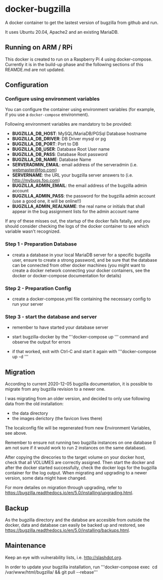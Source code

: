# docker-bugzilla
A docker container to get the lastest version of bugzilla from github and run.

It uses Ubuntu 20.04, Apache2 and an existing MariaDB.

## Running on ARM / RPi
This docker is created to run on a Raspberry Pi 4 using docker-compose. Currently it is in the build-up phase and the following sections of this REAMDE.md are not updated.

## Configuration
### Configure using environment variables

You can configure the container using environment variables (for example, if you use a `docker-compose` environment).

Following environment variables are mandatory to be provided:
* **BUGZILLA_DB_HOST**: MySQL/MariaDB/PGSql Database hostname
* **BUGZILLA_DB_DRIVER**: DB Driver mysql or pg
* **BUGZILLA_DB_PORT**: Port to DB
* **BUGZILLA_DB_USER**: Database Root User name
* **BUGZILLA_DB_PASS**: Database Root password
* **BUGZILLA_DB_NAME**: Database Name
* **SERVERADMIN_EMAIL**: email address of the serveradmin (i.e. webmaster@foo.com)
* **SERVERNAME**: the URL your bugzilla server answers to (i.e. http://mybugs.foo.com)
* **BUGZILLA_ADMIN_EMAIL**: the email address of the bugzilla admin account
* **BUGZILLA_ADMIN_PASS**: the password for the bugzilla admin account (use a good one, it will be online!!)
* **BUGZILLA_ADMIN_REALNAME**: the real name or initials that shall appear in the bug assignment lists for the admin account name

If any of these misses out, the startup of the docker fails fatally, and you should consider checking the logs of the docker container to see which variable wasn't recognized.


### Step 1 - Preparation Database
* creata a database in your local MariaDB server for a specific bugzilla user, ensure to create a strong password, and be sure that the database can be connected from other docker machines (you might want to create a docker network connecting your docker containers, see the docker or docker-compose documentation for details)


### Step 2 - Preparation Config

* create a docker-compose.yml file containing the necessary config to run your server

### Step 3 - start the database and server

* remember to have started your database server

* start bugzilla-docker by the '''docker-compose up <containername>''' command and observe the output for errors
* if that worked, exit with Ctrl-C and start it again with '''docker-compose up -d <containername>'''

## Migration
According to current 2020-12-05 bugzilla documentation, it is possible to migrate from any bugzilla revision to a newer one. 

I was migrating from an older version, and decided to only use following data from the old installation:
* the data directory
* the images derictory (the favicon lives there)

The localconfig file will be regenerated from new Environment Variables, see above.

Remember to ensure not running two bugzilla instances on one database (I am not sure if it would work to run 2 instances on the same database).

After copying the direcories to the target volume on your docker host, check that all VOLUMES are correctly assigned. Then start the docker and after the docker started successfully, check the docker logs for the bugzilla container for the log output. When migrating and upgrading to a newer version, some data might have changed.

For more detailes on migration through upgrading, refer to https://bugzilla.readthedocs.io/en/5.0/installing/upgrading.html.

## Backup
As the bugzilla directory and the databse are accesible from outside the docker, data and database can easily be backed up and restored, see https://bugzilla.readthedocs.io/en/5.0/installing/backups.html.

## Maintenance
Keep an eye with vulnerability lists, i.e. http://slashdot.org.

In order to update your bugzilla installation, run '''docker-compose exec <image name> cd /var/www/html/bugzilla/ && git pull --rebase'''
